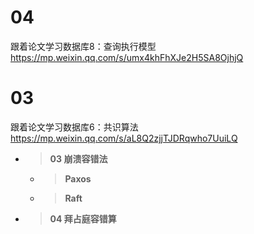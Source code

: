 
# 04

跟着论文学习数据库8：查询执行模型 https://mp.weixin.qq.com/s/umx4khFhXJe2H5SA8OjhjQ

# 03

跟着论文学习数据库6：共识算法 https://mp.weixin.qq.com/s/aL8Q2zjjTJDRqwho7UuiLQ
- > **03 崩溃容错法**
  * > **Paxos**
  * > **Raft**
- > **04 拜占庭容错算**

